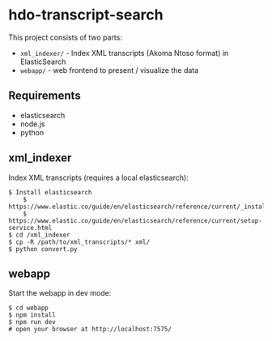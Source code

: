 # hdo-transcript-search

This project consists of two parts:

* `xml_indexer/` - Index XML transcripts (Akoma Ntoso format) in ElasticSearch
* `webapp/`  - web frontend to present / visualize the data

## Requirements

* elasticsearch
* node.js
* python

## xml_indexer

Index XML transcripts (requires a local elasticsearch):

    $ Install elasticsearch
        $ https://www.elastic.co/guide/en/elasticsearch/reference/current/_installation.html
        $ https://www.elastic.co/guide/en/elasticsearch/reference/current/setup-service.html
    $ cd /xml_indexer
    $ cp -R /path/to/xml_transcripts/* xml/
    $ python convert.py

## webapp

Start the webapp in dev mode:

    $ cd webapp
    $ npm install
    $ npm run dev
    # open your browser at http://localhost:7575/
